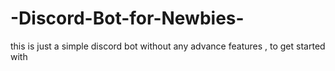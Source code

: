 # -Discord-Bot-for-Newbies-
this is just a simple discord bot without any advance features , to get started with
